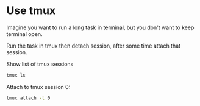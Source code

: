 # Use tmux

Imagine you want to run a long task in terminal, but you don't want to keep terminal open.

Run the task in tmux then detach session, after some time attach that session.

Show list of tmux sessions

```sh
tmux ls
```

Attach to tmux session 0:

```sh
tmux attach -t 0
```
